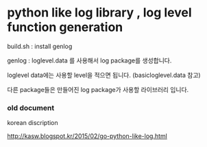 # python like log library , log level function generation 

build.sh : install genlog

genlog :  loglevel.data 를 사용해서 log package를 생성합니다. 

loglevel data에는 사용할 level을 적으면 됩니다. (basicloglevel.data 참고)

다른 package들은 만들어진 log package가 사용할 라이브러리 입니다. 



### old document 
korean discription

http://kasw.blogspot.kr/2015/02/go-python-like-log.html
